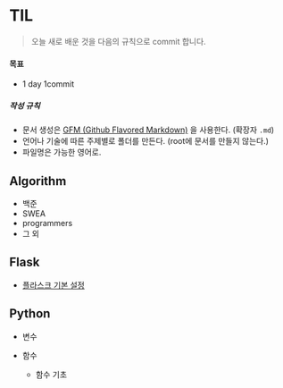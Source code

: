 # TIL

>  오늘 새로 배운 것을 다음의 규칙으로 commit 합니다.



#### 목표

- 1 day 1commit



##### 작성 규칙

- 문서 생성은 [GFM (Github Flavored Markdown)](https://help.github.com/articles/github-flavored-markdown/) 을 사용한다. (확장자 `.md`)
- 언어나 기술에 따른 주제별로 폴더를 만든다. (root에 문서를 만들지 않는다.)
- 파일명은 가능한 영어로.



## Algorithm

- 백준
- SWEA
- programmers
- 그 외



## Flask

- [플라스크 기본 설정](https://github.com/chj3748/TIL/blob/master/flask/flask.md)

## Python

- 변수

- 함수
  - 함수 기초

